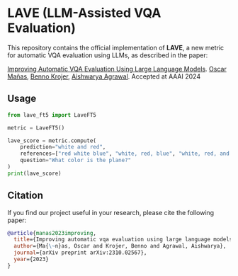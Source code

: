 # LAVE (LLM-Assisted VQA Evaluation)

This repository contains the official implementation of **LAVE**, a new metric for automatic VQA evaluation using LLMs, as described in the paper:

[Improving Automatic VQA Evaluation Using Large Language Models](https://arxiv.org/abs/2310.02567). [Oscar Mañas](https://oscmansan.github.io), [Benno Krojer](https://bennokrojer.github.io), [Aishwarya Agrawal](https://www.iro.umontreal.ca/~agrawal/). Accepted at AAAI 2024

## Usage

```python
from lave_ft5 import LaveFT5

metric = LaveFT5()

lave_score = metric.compute(
    prediction="white and red",
    references=["red white blue", "white, red, blue", "white, red, and blue", "white red blue black"],
    question="What color is the plane?"
)
print(lave_score)
```

## Citation

If you find our project useful in your research, please cite the following paper:

```bibtex
@article{manas2023improving,
  title={Improving automatic vqa evaluation using large language models},
  author={Ma{\~n}as, Oscar and Krojer, Benno and Agrawal, Aishwarya},
  journal={arXiv preprint arXiv:2310.02567},
  year={2023}
}
```